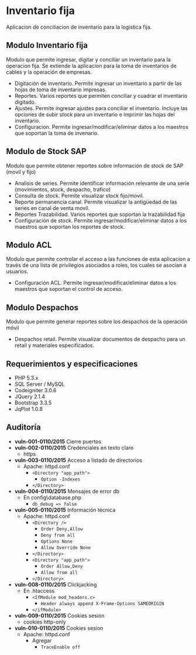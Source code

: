 # Inventario fija

Aplicacion de conciliacion de inventario para la logistica fija.

## Modulo Inventario fija

Modulo que permite ingresar, digitar y conciliar un inventario para la operacion fija. Se extiende la aplicacion para la toma de inventarios de cables y la operación de empresas.

* Digitación de inventario. Permite ingresar un inventario a partir de las hojas de toma de inventario impresas.
* Reportes. Varios reportes que permiten conciliar y cuadrar el inventario digitado.
* Ajustes. Permite ingresar ajustes para conciliar el inventario. Incluye las opciones de subir stock para un inventario e imprimir las hojas del inventario.
* Configuracion. Permite ingresar/modificar/eliminar datos a los maestros que soportan la toma de invenario.

## Modulo de Stock SAP

Modulo que permite obtener reportes sobre información de stock de SAP (movil y fijo)

* Analisis de series. Permite identificar información relevante de una serie (movimientos, stock, despacho, trafico)
* Consulta de stock. Permite visualizar stock fijo/movil.
* Reporte permanencia canal. Permite visualizar la antigüedad de las series en canal de venta movil.
* Reportes Trazabilidad. Varios reportes que soportan la trazabilidad fija
* Configuración de stock. Permite ingresar/modificar/eliminar datos a los maestros que soportan los reportes de stock.

## Modulo ACL

Modulo que permite controlar el acceso a las funciones de esta aplicacion a través de una lista de privilegios asociados a roles, los cuales se asocian a usuarios.

* Configuración ACL. Permite ingresar/modificar/eliminar datos a los maestros que soportan el control de acceso.

## Modulo Despachos

Modulo que permite generar reportes sobre los despachos de la operación móvil

* Despachos retail. Permite visualizar documentos de despacho para un retail y materiales especificados.

## Requerimientos y especificaciones

* PHP 5.3.x
* SQL Server / MySQL
* Codeigniter 3.0.6
* JQuery 2.1.4
* Bootstrap 3.3.5
* JqPlot 1.0.8

## Auditoría

* __vuln-001-0110/2015__ Cierre puertos
* __vuln-002-0110/2015__ Credenciales en texto claro
	* https
* __vuln-003-0110/2015__ Acceso a listado de directorios
	* Apache: httpd.conf
		* `<Directory "app_path">`
			* `Option -Indexes`
		* `</Directory>`
* __vuln-004-0110/2015__ Mensajes de error db
	* En config\database.php
		* `db_debug => false`
* __vuln-005-0110/2015__ Información técnica
	* Apache: httpd.conf
		* `<Directory />`
			* `Order Deny,Allow`
			* `Deny from all`
			* `Options None`
			* `Allow Override None`
		* `</Directory>`
		* `<Directory "app_path">`
			* `Order Allow,Deny`
			* `Allow from all`
		* `</Directory>`
* __vuln-008-0110/2015__ Clickjacking
	* En .htaccess
		* `<IfModule mod_headers.c>`
			* `Header always append X-Frame-Options SAMEORIGIN`
		* `</ifModule>`
* __vuln-009-0110/2015__ Cookies sesion
	* cookies http-only
* __vuln-010-0110/2015__ Cookies sesion
	* Apache: httpd.conf
		* Agregar
			* `TraceEnable off`